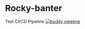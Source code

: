 # Rocky-banter
Test CI/CD Pipeline
[![buddy pipeline](https://app.buddy.works/laurandidi21/rocky-banter/pipelines/pipeline/204291/badge.svg?token=1e6d6a35e74dcfe26fb52b650e8ea3a3bd0e6bff3342ab917f03638b32d08151 "buddy pipeline")](https://app.buddy.works/laurandidi21/rocky-banter/pipelines/pipeline/204291)
